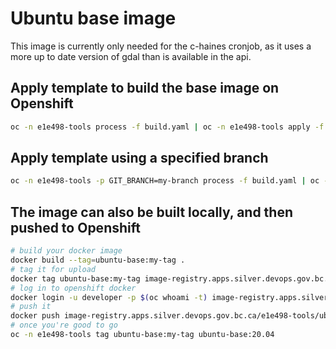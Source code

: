 # Ubuntu base image

This image is currently only needed for the c-haines cronjob, as it uses a more up to date version of gdal
than is available in the api.

## Apply template to build the base image on Openshift

```bash
oc -n e1e498-tools process -f build.yaml | oc -n e1e498-tools apply -f -
```

## Apply template using a specified branch

```bash
oc -n e1e498-tools -p GIT_BRANCH=my-branch process -f build.yaml | oc -n e1e498-tools apply -f -
```

## The image can also be built locally, and then pushed to Openshift

```bash
# build your docker image
docker build --tag=ubuntu-base:my-tag .
# tag it for upload
docker tag ubuntu-base:my-tag image-registry.apps.silver.devops.gov.bc.ca/e1e498-tools/ubuntu-base:my-tag
# log in to openshift docker
docker login -u developer -p $(oc whoami -t) image-registry.apps.silver.devops.gov.bc.ca
# push it
docker push image-registry.apps.silver.devops.gov.bc.ca/e1e498-tools/ubuntu-base:my-tag
# once you're good to go
oc -n e1e498-tools tag ubuntu-base:my-tag ubuntu-base:20.04
```
